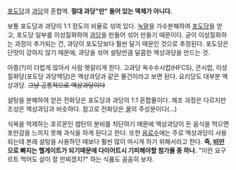 [포도당](%ED%8F%AC%EB%8F%84%EB%8B%B9.md)과 [과당](%EA%B3%BC%EB%8B%B9.md)의 혼합액.
**절대 과당"만" 들어 있는 액체가 아니다.**

보통 포도당과 과당이 1:1 정도의 비율로 섞여 있다. [녹말](%EB%85%B9%EB%A7%90.md)을 가수분해하여
[포도당](%ED%8F%AC%EB%8F%84%EB%8B%B9.md)을 얻고, 포도당 일부를 이성질화하여
[과당](%EA%B3%BC%EB%8B%B9.md)을 만들어 섞어 만들기 때문이다. 굳이 이성질화하는 과정이 추가되는 건, 과당이
포도당보다 훨씬 달기 때문인 것으로 추정된다. 포도당은 단맛이 강하지 않기 때문에, 과당을 섞어 설탕만큼 달콤한 액상과당을 만드는 것.

아종(?)이 더럽게 많아서 사람 헷갈리게 한다. 고과당 옥수수시럽(HFCS), 콘시럽, 이성질화당(포도당 과당액당)은 액상과당과 같은
물건이라고 보면 된다. 요리당도 대부분 액상과당. <del>그냥 공통적으로 액상과당이다</del>

설탕을 분해하여 얻은 전화당은 포도당과 과당의 1:1 혼합물이다. 제조 과정은 다르지만 조성은 액상과당과 비슷하다. 참고로 전화당은
[꿀](%EA%BF%80.md)의 주성분이다(…)

식욕을 억제하는 호르몬인 렙틴의 분비를 차단하기 때문에 액상과당이 든 음식을 먹으면 포만감을 느끼지 못해 과식을 하게 된다고 한다. 또한
[음료수](%EC%9D%8C%EB%A3%8C%EC%88%98.md)에는 주로 액상과당이 사용되는데 본래 설탕을 사용하던 때보다 훨씬
많이 마시게 하기 위해서라고 한다. **즉, [비만](%EB%B9%84%EB%A7%8C.md)으로 빠지는 헬게이트가 되기때문에
다이어트시 기피해야할 첨가물 중 하나.** "이런 요구르트 먹어도 살이 잘 안찌겠지?" 하는 식품도 꼼꼼히 보자.

